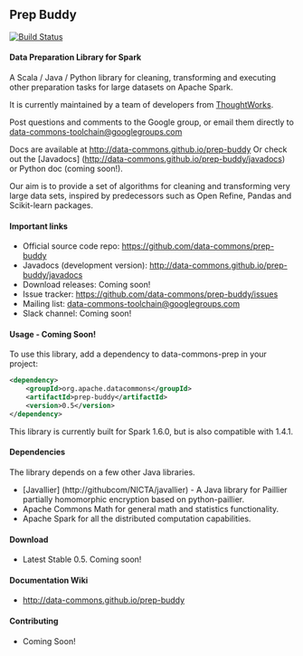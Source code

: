 ## Prep Buddy 
[![Build Status](https://travis-ci.org/data-commons/prep-buddy.svg?branch=master)](https://travis-ci.org/data-commons/prep-buddy)
#### Data Preparation Library for Spark

A Scala / Java / Python library for cleaning, transforming and executing other preparation tasks for large datasets on Apache Spark.

It is currently maintained by a team of developers from [ThoughtWorks](http://www.thoughtworks.com).

Post questions and comments to the Google group, or email them directly to data-commons-toolchain@googlegroups.com

Docs are available at http://data-commons.github.io/prep-buddy
Or check out the [Javadocs] (http://data-commons.github.io/prep-buddy/javadocs) or Python doc (coming soon!).

Our aim is to provide a set of algorithms for cleaning and transforming very large data sets, 
inspired by predecessors such as Open Refine, Pandas and Scikit-learn packages.

#### Important links

- Official source code repo: https://github.com/data-commons/prep-buddy
- Javadocs (development version): http://data-commons.github.io/prep-buddy/javadocs 
- Download releases: Coming soon!
- Issue tracker: https://github.com/data-commons/prep-buddy/issues
- Mailing list: data-commons-toolchain@googlegroups.com
- Slack channel: Coming soon!

#### Usage - Coming Soon!
To use this library, add a dependency to data-commons-prep in your project:
```xml
<dependency>
    <groupId>org.apache.datacommons</groupId>
    <artifactId>prep-buddy</artifactId>
    <version>0.5</version>
</dependency>
```
This library is currently built for Spark 1.6.0, but is also compatible with 1.4.1. 

#### Dependencies
The library depends on a few other Java libraries.

- [Javallier] (http://githubcom/NICTA/javallier) - A Java library for Paillier partially homomorphic encryption based on python-paillier.
- Apache Commons Math for general math and statistics functionality.
- Apache Spark for all the distributed computation capabilities.

#### Download

- Latest Stable 0.5. Coming soon!

#### Documentation Wiki
- http://data-commons.github.io/prep-buddy

#### Contributing
- Coming Soon!

